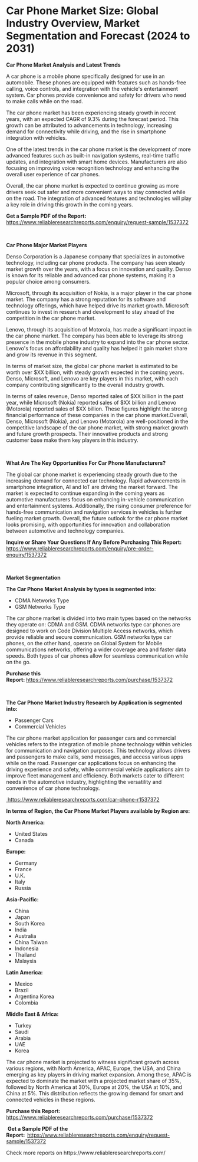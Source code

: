 <p><h1>Car Phone Market Size: Global Industry Overview, Market Segmentation and Forecast (2024 to 2031)</h1></p><p><strong>Car Phone Market Analysis and Latest Trends</strong></p>
<p><p>A car phone is a mobile phone specifically designed for use in an automobile. These phones are equipped with features such as hands-free calling, voice controls, and integration with the vehicle's entertainment system. Car phones provide convenience and safety for drivers who need to make calls while on the road.</p><p>The car phone market has been experiencing steady growth in recent years, with an expected CAGR of 9.3% during the forecast period. This growth can be attributed to advancements in technology, increasing demand for connectivity while driving, and the rise in smartphone integration with vehicles. </p><p>One of the latest trends in the car phone market is the development of more advanced features such as built-in navigation systems, real-time traffic updates, and integration with smart home devices. Manufacturers are also focusing on improving voice recognition technology and enhancing the overall user experience of car phones.</p><p>Overall, the car phone market is expected to continue growing as more drivers seek out safer and more convenient ways to stay connected while on the road. The integration of advanced features and technologies will play a key role in driving this growth in the coming years.</p></p>
<p><strong>Get a Sample PDF of the Report:&nbsp;</strong> <a href="https://www.reliableresearchreports.com/enquiry/request-sample/1537372">https://www.reliableresearchreports.com/enquiry/request-sample/1537372</a></p>
<p>&nbsp;</p>
<p><strong>Car Phone Major Market Players</strong></p>
<p><p>Denso Corporation is a Japanese company that specializes in automotive technology, including car phone products. The company has seen steady market growth over the years, with a focus on innovation and quality. Denso is known for its reliable and advanced car phone systems, making it a popular choice among consumers.</p><p>Microsoft, through its acquisition of Nokia, is a major player in the car phone market. The company has a strong reputation for its software and technology offerings, which have helped drive its market growth. Microsoft continues to invest in research and development to stay ahead of the competition in the car phone market.</p><p>Lenovo, through its acquisition of Motorola, has made a significant impact in the car phone market. The company has been able to leverage its strong presence in the mobile phone industry to expand into the car phone sector. Lenovo's focus on affordability and quality has helped it gain market share and grow its revenue in this segment.</p><p>In terms of market size, the global car phone market is estimated to be worth over $XX billion, with steady growth expected in the coming years. Denso, Microsoft, and Lenovo are key players in this market, with each company contributing significantly to the overall industry growth.</p><p>In terms of sales revenue, Denso reported sales of $XX billion in the past year, while Microsoft (Nokia) reported sales of $XX billion and Lenovo (Motorola) reported sales of $XX billion. These figures highlight the strong financial performance of these companies in the car phone market.Overall, Denso, Microsoft (Nokia), and Lenovo (Motorola) are well-positioned in the competitive landscape of the car phone market, with strong market growth and future growth prospects. Their innovative products and strong customer base make them key players in this industry.</p></p>
<p>&nbsp;</p>
<p><strong>What Are The Key Opportunities For Car Phone Manufacturers?</strong></p>
<p><p>The global car phone market is experiencing steady growth due to the increasing demand for connected car technology. Rapid advancements in smartphone integration, AI and IoT are driving the market forward. The market is expected to continue expanding in the coming years as automotive manufacturers focus on enhancing in-vehicle communication and entertainment systems. Additionally, the rising consumer preference for hands-free communication and navigation services in vehicles is further fueling market growth. Overall, the future outlook for the car phone market looks promising, with opportunities for innovation and collaboration between automotive and technology companies.</p></p>
<p><strong>Inquire or Share Your Questions If Any Before Purchasing This Report:</strong> <a href="https://www.reliableresearchreports.com/enquiry/pre-order-enquiry/1537372">https://www.reliableresearchreports.com/enquiry/pre-order-enquiry/1537372</a></p>
<p>&nbsp;</p>
<p><strong>Market Segmentation</strong></p>
<p><strong>The Car Phone Market Analysis by types is segmented into:</strong></p>
<p><ul><li>CDMA Networks Type</li><li>GSM Networks Type</li></ul></p>
<p><p>The car phone market is divided into two main types based on the networks they operate on: CDMA and GSM. CDMA networks type car phones are designed to work on Code Division Multiple Access networks, which provide reliable and secure communication. GSM networks type car phones, on the other hand, operate on Global System for Mobile communications networks, offering a wider coverage area and faster data speeds. Both types of car phones allow for seamless communication while on the go.</p></p>
<p><strong>Purchase this Report:&nbsp;</strong><a href="https://www.reliableresearchreports.com/purchase/1537372">https://www.reliableresearchreports.com/purchase/1537372</a></p>
<p>&nbsp;</p>
<p><strong>The Car Phone Market Industry Research by Application is segmented into:</strong></p>
<p><ul><li>Passenger Cars</li><li>Commercial Vehicles</li></ul></p>
<p><p>The car phone market application for passenger cars and commercial vehicles refers to the integration of mobile phone technology within vehicles for communication and navigation purposes. This technology allows drivers and passengers to make calls, send messages, and access various apps while on the road. Passenger car applications focus on enhancing the driving experience and safety, while commercial vehicle applications aim to improve fleet management and efficiency. Both markets cater to different needs in the automotive industry, highlighting the versatility and convenience of car phone technology.</p></p>
<p><a href="https://www.reliableresearchreports.com/car-phone-r1537372">&nbsp;https://www.reliableresearchreports.com/car-phone-r1537372</a></p>
<p><strong>In terms of Region, the Car Phone Market Players available by Region are:</strong></p>
<p>
    <p> <strong> North America: </strong>
        <ul>
            <li>United States</li>
            <li>Canada</li>
        </ul>
        </p> 
    <p> <strong> Europe: </strong>
        <ul>
            <li>Germany</li>
            <li>France</li>
            <li>U.K.</li>
            <li>Italy</li>
            <li>Russia</li>
        </ul>
        </p> 
    <p> <strong> Asia-Pacific: </strong>
        <ul>
            <li>China</li>
            <li>Japan</li>
            <li>South Korea</li>
            <li>India</li>
            <li>Australia</li>
            <li>China Taiwan</li>
            <li>Indonesia</li>
            <li>Thailand</li>
            <li>Malaysia</li>
        </ul>
        </p> 
    <p> <strong> Latin America: </strong>
        <ul>
            <li>Mexico</li>
            <li>Brazil</li>
            <li>Argentina Korea</li>
            <li>Colombia</li>
        </ul>
        </p> 
    <p> <strong> Middle East & Africa: </strong>
        <ul>
            <li>Turkey</li>
            <li>Saudi</li>
            <li>Arabia</li>
            <li>UAE</li>
            <li>Korea</li>
        </ul>
    </p>
    </p>
<p><p>The car phone market is projected to witness significant growth across various regions, with North America, APAC, Europe, the USA, and China emerging as key players in driving market expansion. Among these, APAC is expected to dominate the market with a projected market share of 35%, followed by North America at 30%, Europe at 20%, the USA at 10%, and China at 5%. This distribution reflects the growing demand for smart and connected vehicles in these regions.</p></p>
<p><strong>Purchase this Report: </strong><a href="https://www.reliableresearchreports.com/purchase/1537372">https://www.reliableresearchreports.com/purchase/1537372</a></p>
<p>&nbsp;<strong>Get a Sample PDF of the Report:&nbsp;&nbsp;</strong><a href="https://www.reliableresearchreports.com/enquiry/request-sample/1537372">https://www.reliableresearchreports.com/enquiry/request-sample/1537372</a></p>
<p><strong></strong></p>
<p>Check more reports on https://www.reliableresearchreports.com/</p>